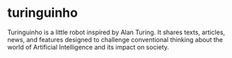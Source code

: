 # turinguinho
Turinguinho is a little robot inspired by Alan Turing. It shares texts, articles, news, and features designed to challenge conventional thinking about the world of Artificial Intelligence and its impact on society.
